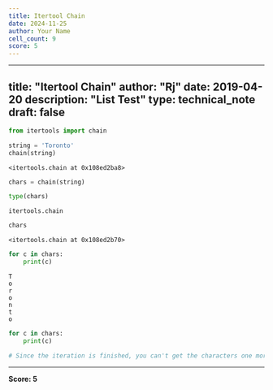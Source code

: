 ```yaml
---
title: Itertool Chain
date: 2024-11-25
author: Your Name
cell_count: 9
score: 5
---
```


---
title: "Itertool Chain"
author: "Rj"
date: 2019-04-20
description: "List Test"
type: technical_note
draft: false
---

```python
from itertools import chain
```


```python
string = 'Toronto'
chain(string)
```




    <itertools.chain at 0x108ed2ba8>




```python
chars = chain(string)
```


```python
type(chars)
```




    itertools.chain




```python
chars
```




    <itertools.chain at 0x108ed2b70>




```python
for c in chars:
    print(c)
```

    T
    o
    r
    o
    n
    t
    o



```python
for c in chars:
    print(c)
```


```python
# Since the iteration is finished, you can't get the characters one more time
```


---
**Score: 5**